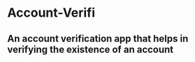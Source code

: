 # Account-Verifi

## An account verification app that helps in verifying the existence of an account